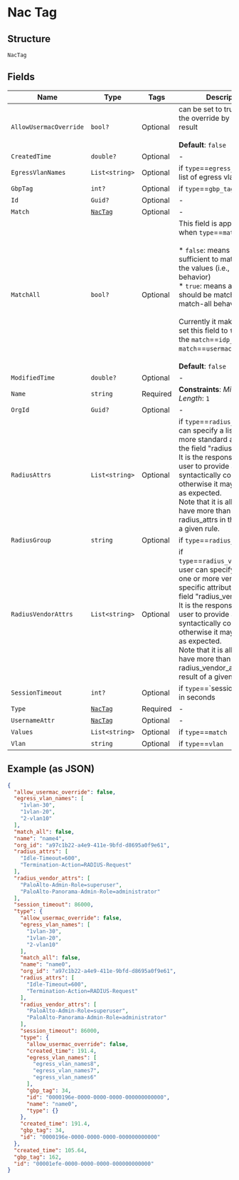 
# Nac Tag

## Structure

`NacTag`

## Fields

| Name | Type | Tags | Description |
|  --- | --- | --- | --- |
| `AllowUsermacOverride` | `bool?` | Optional | can be set to true to allow the override by usermac result<br><br>**Default**: `false` |
| `CreatedTime` | `double?` | Optional | - |
| `EgressVlanNames` | `List<string>` | Optional | if `type`==`egress_vlan_names`, list of egress vlans to return |
| `GbpTag` | `int?` | Optional | if `type`==`gbp_tag` |
| `Id` | `Guid?` | Optional | - |
| `Match` | [`NacTag`](../../doc/models/nac-tag.md) | Optional | - |
| `MatchAll` | `bool?` | Optional | This field is applicable only when `type`==`match`<br><br>* `false`: means it is sufficient to match any of the values (i.e., match-any behavior)<br>* `true`: means all values should be matched (i.e., match-all behavior)<br><br>Currently it makes sense to set this field to `true` only if the `match`==`idp_role` or `match`==`usermac_label`'<br><br>**Default**: `false` |
| `ModifiedTime` | `double?` | Optional | - |
| `Name` | `string` | Required | **Constraints**: *Minimum Length*: `1` |
| `OrgId` | `Guid?` | Optional | - |
| `RadiusAttrs` | `List<string>` | Optional | if `type`==`radius_attrs`, user can specify a list of one or more standard attributes in the field "radius_attrs".<br>It is the responsibility of the user to provide a syntactically correct string, otherwise it may not work as expected.<br>Note that it is allowed to have more than one radius_attrs in the result of a given rule. |
| `RadiusGroup` | `string` | Optional | if `type`==`radius_group` |
| `RadiusVendorAttrs` | `List<string>` | Optional | if `type`==`radius_vendor_attrs`, user can specify a list of one or more vendor-specific attributes in the field "radius_vendor_attrs".<br>It is the responsibility of the user to provide a syntactically correct string, otherwise it may not work as expected.<br>Note that it is allowed to have more than one radius_vendor_attrs in the result of a given rule. |
| `SessionTimeout` | `int?` | Optional | if `type`==`session_timeout, in seconds |
| `Type` | [`NacTag`](../../doc/models/nac-tag.md) | Required | - |
| `UsernameAttr` | [`NacTag`](../../doc/models/nac-tag.md) | Optional | - |
| `Values` | `List<string>` | Optional | if `type`==`match` |
| `Vlan` | `string` | Optional | if `type`==`vlan` |

## Example (as JSON)

```json
{
  "allow_usermac_override": false,
  "egress_vlan_names": [
    "1vlan-30",
    "1vlan-20",
    "2-vlan10"
  ],
  "match_all": false,
  "name": "name4",
  "org_id": "a97c1b22-a4e9-411e-9bfd-d8695a0f9e61",
  "radius_attrs": [
    "Idle-Timeout=600",
    "Termination-Action=RADIUS-Request"
  ],
  "radius_vendor_attrs": [
    "PaloAlto-Admin-Role=superuser",
    "PaloAlto-Panorama-Admin-Role=administrator"
  ],
  "session_timeout": 86000,
  "type": {
    "allow_usermac_override": false,
    "egress_vlan_names": [
      "1vlan-30",
      "1vlan-20",
      "2-vlan10"
    ],
    "match_all": false,
    "name": "name0",
    "org_id": "a97c1b22-a4e9-411e-9bfd-d8695a0f9e61",
    "radius_attrs": [
      "Idle-Timeout=600",
      "Termination-Action=RADIUS-Request"
    ],
    "radius_vendor_attrs": [
      "PaloAlto-Admin-Role=superuser",
      "PaloAlto-Panorama-Admin-Role=administrator"
    ],
    "session_timeout": 86000,
    "type": {
      "allow_usermac_override": false,
      "created_time": 191.4,
      "egress_vlan_names": [
        "egress_vlan_names8",
        "egress_vlan_names7",
        "egress_vlan_names6"
      ],
      "gbp_tag": 34,
      "id": "0000196e-0000-0000-0000-000000000000",
      "name": "name0",
      "type": {}
    },
    "created_time": 191.4,
    "gbp_tag": 34,
    "id": "0000196e-0000-0000-0000-000000000000"
  },
  "created_time": 105.64,
  "gbp_tag": 162,
  "id": "00001efe-0000-0000-0000-000000000000"
}
```

